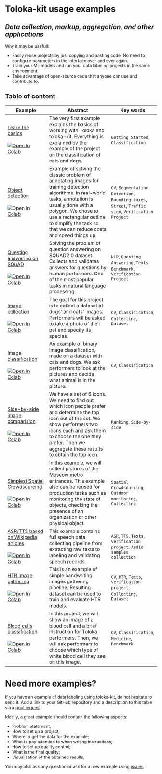 # Toloka-kit usage examples
## _Data collection, markup, aggregation, and other applications_

Why it may be usefull:
- Easily reuse projects by just copying and pasting code. No need to configure parameters in the interface over and over again.
- Train your ML models and run your data labeling projects in the same environment.
- Take advantage of open-source code that anyone can use and contribute to.

## Table of content

| Example | Abstract | Key words |
| ------ | ------ | ------ |
| [Learn the basics](https://github.com/Toloka/toloka-kit/tree/main/examples/0.getting_started/0.learn_the_basics) <br/><br/> [![Open In Colab](https://colab.research.google.com/assets/colab-badge.svg)](https://colab.research.google.com/github/Toloka/toloka-kit/blob/main/examples/0.getting_started/0.learn_the_basics/learn_the_basics.ipynb) | The very first example explains the basics of working with Toloka and toloka-kit. Everything is explained by the example of the project on the classification of cats and dogs. |```Getting Started```,  ```Classification```|
| [Object detection](https://github.com/Toloka/toloka-kit/tree/main/examples/1.computer_vision/object_detection) <br/><br/> [![Open In Colab](https://colab.research.google.com/assets/colab-badge.svg)](https://colab.research.google.com/github/Toloka/toloka-kit/blob/main/examples/1.computer_vision/object_detection/object_detection.ipynb) | Example of solving the classic problem of annotating images for training detection algorithms. In real-world tasks, annotation is usually done with a polygon. We chose to use a rectangular outline to simplify the task so that we can reduce costs and speed things up. |```CV```, ```Segmentation```,  ```Detection```, ```Bounding boxes```, ```Street```, ```Traffic sign```, ```Verification Project```|
| [Questing answering on SQuAD](https://github.com/Toloka/toloka-kit/tree/main/examples/SQUAD2.0) <br/><br/> [![Open In Colab](https://colab.research.google.com/assets/colab-badge.svg)](https://colab.research.google.com/github/Toloka/toloka-kit/blob/main/examples/SQUAD2.0/SQUAD2.0_processing.ipynb) | Solving the problem of question answering on SQUAD2.0 dataset. Collects and validates answers for questions by human performers. One of the most popular tasks in natural language processing. | ```NLP```, ```Questing Answering```, ```Texts```, ```Benchmark```, ```Verification Project```|
| [Image collection](https://github.com/Toloka/toloka-kit/tree/main/examples/1.computer_vision/image_collection) <br/><br/> [![Open In Colab](https://colab.research.google.com/assets/colab-badge.svg)](https://colab.research.google.com/github/Toloka/toloka-kit/blob/main/examples/1.computer_vision/image_collection/image_collection.ipynb) | The goal for this project is to collect a dataset  of dogs' and cats' images. Performers will be asked to take a photo of their pet and specify its species. |```CV```,  ```Classification```, ```Collecting```, ```Dataset```|
| [Image classification](https://github.com/Toloka/toloka-kit/tree/main/examples/1.computer_vision/image_classification) <br/><br/> [![Open In Colab](https://colab.research.google.com/assets/colab-badge.svg)](https://colab.research.google.com/github/Toloka/toloka-kit/blob/main/examples/1.computer_vision/image_classification/image_classification.ipynb) | An example of binary image classification, made on a dataset with cats and dogs. We ask performers to look at the pictures and decide what animal is in the picture. |```CV```,  ```Classification```|
| [Side-by-side image comparision](https://github.com/Toloka/toloka-kit/tree/main/examples/4.ranking/side_by_side_image_comparision) <br/><br/> [![Open In Colab](https://colab.research.google.com/assets/colab-badge.svg)](https://colab.research.google.com/github/Toloka/toloka-kit/blob/main/examples/4.ranking/side_by_side_image_comparision/side_by_side_comparision.ipynb) | We have a set of 6 icons. We need to find out which icon people prefer and determine the top icon out of the set. We show performers two icons each and ask them to choose the one they prefer. Then we aggregate these results to obtain the top icon. |```Ranking```,  ```Side-by-side```|
| [Simplest Spatial Crowdsourcing](https://github.com/Toloka/toloka-kit/tree/main/examples/2.spatial_crowdsourcing/0.simplest_example) <br/><br/> [![Open In Colab](https://colab.research.google.com/assets/colab-badge.svg)](https://colab.research.google.com/github/Toloka/toloka-kit/blob/main/examples/2.spatial_crowdsourcing/0.simplest_example/spatial_crowdsourcing.ipynb) | In this example, we will collect pictures of the Moscow metro entrances. This example also can be reused for production tasks such as monitoring the state of objects, checking the presence of an organization or other physical object. |```Spatial Crowdsourcing```, ```Outdoor monitoring```, ```Collecting```|
| [ASR/TTS based on Wikipedia articles](https://github.com/noath/asr-datasets-pipeline) <br/><br/> [![Open In Colab](https://colab.research.google.com/assets/colab-badge.svg)](https://colab.research.google.com/github/noath/asr-datasets-pipeline/blob/main/ASR_pipeline.ipynb) | This example contains full speech data collecting pipeline from extracting raw texts to labeling and validating speech records. | ```ASR```,  ```TTS```, ```Texts```, ```Verification project```, ```Audio samples collection```|
| [HTR image gathering](https://github.com/tardis-forever/Handwriting-gathering-with-Toloka) <br/><br/> [![Open In Colab](https://colab.research.google.com/assets/colab-badge.svg)](https://colab.research.google.com/github/tardis-forever/Handwriting-gathering-with-Toloka/blob/main/handwriting-gathering.ipynb) | This is an example of simple handwriting images gathering pipeline. Resulting dataset can be used to train and evaluate HTR models. | ```CV```, ```HTR```,  ```Texts```, ```Verification project```, ```Collecting```, ```Dataset```|
| [Blood cells classification](https://github.com/oleg-cat/blood-test/blob/main/blood-test.ipynb) <br/><br/> [![Open In Colab](https://colab.research.google.com/assets/colab-badge.svg)](https://colab.research.google.com/github/oleg-cat/blood-test/blob/main/blood-test.ipynb) | In this project, we will show an image of a blood cell and a brief instruction for Toloka performers. Then, we will ask performers to choose which type of white blood cell they see on this image. | ```CV```,  ```Classification```, ```Medicine```, ```Benchmark```|

# Need more examples?
If you have an example of data labeling using toloka-kit, do not hesitate to send it. Add a link to your GitHub repository and a description to this table via a [pool request](https://github.com/Toloka/toloka-kit/pulls).

Ideally, a great example should contain the following aspects:
- Problem statement;
- How to set up a project;
- Where to get the data for the example;
- What to pay attention to when writing instructions;
- How to set up quality control;
- What is the final quality;
- Visualization of the obtained results;

You may also ask any question or ask for a new example using [issues](https://github.com/Toloka/toloka-kit/issues)
